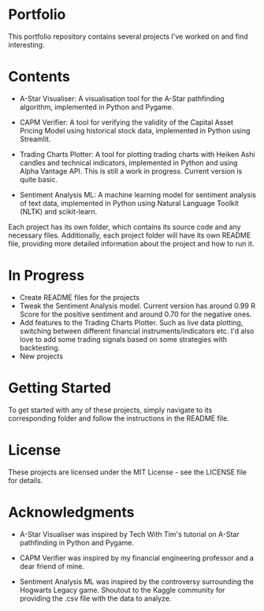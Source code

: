 # Portfolio
This portfolio repository contains several projects I've worked on and find interesting.

# Contents
* A-Star Visualiser: A visualisation tool for the A-Star pathfinding algorithm, implemented in Python and Pygame.

* CAPM Verifier: A tool for verifying the validity of the Capital Asset Pricing Model using historical stock data, implemented in Python using Streamlit.

* Trading Charts Plotter: A tool for plotting trading charts with Heiken Ashi candles and technical indicators, implemented in Python and using Alpha Vantage API. This is still a work in progress. Current version is quite basic.

* Sentiment Analysis ML: A machine learning model for sentiment analysis of text data, implemented in Python using Natural Language Toolkit (NLTK) and scikit-learn. 

Each project has its own folder, which contains its source code and any necessary files. Additionally, each project folder will have its own README file, providing more detailed information about the project and how to run it.

# In Progress
* Create README files for the projects
* Tweak the Sentiment Analysis model. Current version has around 0.99 R Score for the positive sentiment and around 0.70 for the negative ones. 
* Add features to the Trading Charts Plotter. Such as live data plotting, switching between different financial instruments/indicators etc. I'd also love to add some trading signals based on some strategies with backtesting.
* New projects

# Getting Started
To get started with any of these projects, simply navigate to its corresponding folder and follow the instructions in the README file.

# License
These projects are licensed under the MIT License - see the LICENSE file for details.

# Acknowledgments
* A-Star Visualiser was inspired by Tech With Tim's tutorial on A-Star pathfinding in Python and Pygame.

* CAPM Verifier was inspired by my financial engineering professor and a dear friend of mine. 

* Sentiment Analysis ML was inspired by the controversy surrounding the Hogwarts Legacy game. Shoutout to the Kaggle community for providing the .csv file with the data to analyze.
